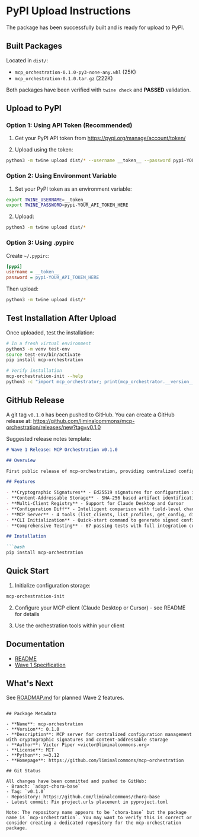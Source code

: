 # PyPI Upload Instructions

The package has been successfully built and is ready for upload to PyPI.

## Built Packages

Located in `dist/`:
- `mcp_orchestration-0.1.0-py3-none-any.whl` (25K)
- `mcp_orchestration-0.1.0.tar.gz` (222K)

Both packages have been verified with `twine check` and **PASSED** validation.

## Upload to PyPI

### Option 1: Using API Token (Recommended)

1. Get your PyPI API token from https://pypi.org/manage/account/token/

2. Upload using the token:
```bash
python3 -m twine upload dist/* --username __token__ --password pypi-YOUR_API_TOKEN_HERE
```

### Option 2: Using Environment Variable

1. Set your PyPI token as an environment variable:
```bash
export TWINE_USERNAME=__token__
export TWINE_PASSWORD=pypi-YOUR_API_TOKEN_HERE
```

2. Upload:
```bash
python3 -m twine upload dist/*
```

### Option 3: Using .pypirc

Create `~/.pypirc`:
```ini
[pypi]
username = __token__
password = pypi-YOUR_API_TOKEN_HERE
```

Then upload:
```bash
python3 -m twine upload dist/*
```

## Test Installation After Upload

Once uploaded, test the installation:

```bash
# In a fresh virtual environment
python3 -m venv test-env
source test-env/bin/activate
pip install mcp-orchestration

# Verify installation
mcp-orchestration-init --help
python3 -c "import mcp_orchestrator; print(mcp_orchestrator.__version__)"
```

## GitHub Release

A git tag `v0.1.0` has been pushed to GitHub. You can create a GitHub release at:
https://github.com/liminalcommons/mcp-orchestration/releases/new?tag=v0.1.0

Suggested release notes template:

```markdown
# Wave 1 Release: MCP Orchestration v0.1.0

## Overview

First public release of mcp-orchestration, providing centralized configuration management for MCP clients with cryptographic signatures and content-addressable storage.

## Features

- **Cryptographic Signatures** - Ed25519 signatures for configuration integrity
- **Content-Addressable Storage** - SHA-256 based artifact identification
- **Multi-Client Registry** - Support for Claude Desktop and Cursor
- **Configuration Diff** - Intelligent comparison with field-level change detection
- **MCP Server** - 4 tools (list_clients, list_profiles, get_config, diff_config) and 2 resources
- **CLI Initialization** - Quick-start command to generate signed configurations
- **Comprehensive Testing** - 67 passing tests with full integration coverage

## Installation

```bash
pip install mcp-orchestration
```

## Quick Start

1. Initialize configuration storage:
```bash
mcp-orchestration-init
```

2. Configure your MCP client (Claude Desktop or Cursor) - see README for details

3. Use the orchestration tools within your client

## Documentation

- [README](https://github.com/liminalcommons/mcp-orchestration#readme)
- [Wave 1 Specification](https://github.com/liminalcommons/mcp-orchestration/blob/main/docs/e2e-tests/wave-1/00-server-spec.md)

## What's Next

See [ROADMAP.md](https://github.com/liminalcommons/mcp-orchestration/blob/main/ROADMAP.md) for planned Wave 2 features.
```

## Package Metadata

- **Name**: mcp-orchestration
- **Version**: 0.1.0
- **Description**: MCP server for centralized configuration management with cryptographic signatures and content-addressable storage
- **Author**: Victor Piper <victor@liminalcommons.org>
- **License**: MIT
- **Python**: >=3.12
- **Homepage**: https://github.com/liminalcommons/mcp-orchestration

## Git Status

All changes have been committed and pushed to GitHub:
- Branch: `adopt-chora-base`
- Tag: `v0.1.0`
- Repository: https://github.com/liminalcommons/chora-base
- Latest commit: Fix project.urls placement in pyproject.toml

Note: The repository name appears to be `chora-base` but the package name is `mcp-orchestration`. You may want to verify this is correct or consider creating a dedicated repository for the mcp-orchestration package.
